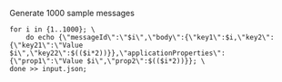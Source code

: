 Generate 1000 sample messages
```shell
for i in {1..1000}; \
    do echo {\"messageId\":\"$i\",\"body\":{\"key1\":$i,\"key2\":{\"key21\":\"Value $i\",\"key22\":$(($i*2))}},\"applicationProperties\":{\"prop1\":\"Value $i\",\"prop2\":$(($i*2))}}; \
done >> input.json;
```